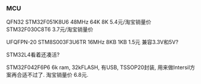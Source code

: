 ### MCU

QFN32 STM32F051K8U6 48MHz 64K 8K 5.4元/淘宝销量价   STM32F030C8T6 3.7元/淘宝销量价

UFQFPN-20 STM8S003F3U6TR 16MHz 8KB 1KB  1.5元 兼容3.3V和5V?

STM32L4看着还凑活?

STM32F042F6P6 6k ram, 32kFLASH, 有USB, TSSOP20封装, 用来做Intersil方案再合适不过了. 淘宝销量价 6.8元.

